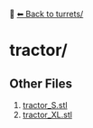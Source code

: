 📁 [⬅ Back to turrets/](../README.md)

# tractor/


## Other Files
1. [tractor_S.stl](./tractor_S.stl)
2. [tractor_XL.stl](./tractor_XL.stl)